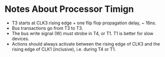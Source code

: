 # Notes About Processor Timign

* T3 starts at CLK3 rising edge + one flip flop propagation delay, ~ 16ns.
* Bus transactions go from T3 to T3.
* The bus write signal (W) must strobe in T4, or T1. T1 is better for slow devices.
* Actions should always activate between the rising edge of CLK3 and
  the rising edge of CLK1 (inclusive), i.e. during T4 or T1.
